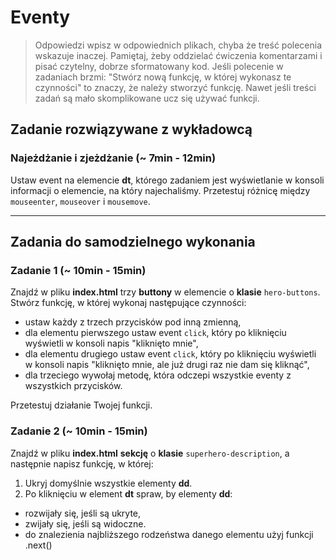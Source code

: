 # Eventy

> Odpowiedzi wpisz w odpowiednich plikach, chyba że treść polecenia wskazuje inaczej.
Pamiętaj, żeby oddzielać ćwiczenia komentarzami i pisać czytelny, dobrze sformatowany kod.
Jeśli  polecenie w zadaniach brzmi: "Stwórz nową funkcję, w której wykonasz te czynności" to znaczy, że
należy stworzyć funkcję. Nawet jeśli treści zadań są mało skomplikowane
ucz się używać funkcji.


## Zadanie rozwiązywane z wykładowcą

### Najeżdżanie i zjeżdżanie  (~ 7min - 12min)
 Ustaw event na elemencie **dt**, którego zadaniem jest wyświetlanie w konsoli informacji o elemencie, na który najechaliśmy. Przetestuj różnicę między ```mouseenter```, ```mouseover``` i ```mousemove```.

-------------------------------------------------------------------------------

## Zadania do samodzielnego wykonania

### Zadanie 1  (~ 10min - 15min)
  Znajdź w pliku **index.html** trzy **buttony** w elemencie o **klasie** ```hero-buttons```. Stwórz funkcję, w której wykonaj następujące czynności:
* ustaw każdy z trzech przycisków pod inną zmienną,
* dla elementu pierwszego ustaw event ```click```, który po kliknięciu wyświetli w konsoli napis "kliknięto mnie",
* dla elementu drugiego ustaw event ```click```, który po kliknięciu wyświetli w konsoli napis "kliknięto mnie, ale już drugi raz nie dam się kliknąć",
* dla trzeciego wywołaj metodę, która odczepi wszystkie eventy z wszystkich przycisków.

Przetestuj działanie Twojej funkcji.

### Zadanie 2 (~ 10min - 15min)

Znajdź w pliku **index.html** **sekcję** o **klasie** ```superhero-description```, a następnie napisz funkcję, w której:
1. Ukryj domyślnie wszystkie elementy **dd**.
2. Po kliknięciu w element **dt** spraw, by elementy **dd**:
* rozwijały się, jeśli są ukryte,
* zwijały się, jeśli są widoczne.
* do znalezienia najbliższego rodzeństwa danego elementu użyj funkcji .next()

